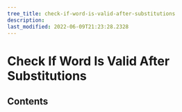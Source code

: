 ```yaml
---
tree_title: check-if-word-is-valid-after-substitutions
description: 
last_modified: 2022-06-09T21:23:28.2328
---
```


# Check If Word Is Valid After Substitutions

## Contents
